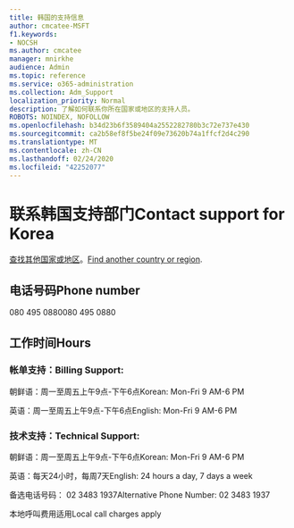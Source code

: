 ```yaml
---
title: 韩国的支持信息
author: cmcatee-MSFT
f1.keywords:
- NOCSH
ms.author: cmcatee
manager: mnirkhe
audience: Admin
ms.topic: reference
ms.service: o365-administration
ms.collection: Adm_Support
localization_priority: Normal
description: 了解如何联系你所在国家或地区的支持人员。
ROBOTS: NOINDEX, NOFOLLOW
ms.openlocfilehash: b34d23b6f3589404a2552282780b3c72e737e430
ms.sourcegitcommit: ca2b58ef8f5be24f09e73620b74a1ffcf2d4c290
ms.translationtype: MT
ms.contentlocale: zh-CN
ms.lasthandoff: 02/24/2020
ms.locfileid: "42252077"
---
```

# <a name="contact-support-for-korea"></a><span data-ttu-id="3a5d4-103">联系韩国支持部门</span><span class="sxs-lookup"><span data-stu-id="3a5d4-103">Contact support for Korea</span></span>

<span data-ttu-id="3a5d4-104">[查找其他国家或地区](../contact-support-for-business-products.md)。</span><span class="sxs-lookup"><span data-stu-id="3a5d4-104">[Find another country or region](../contact-support-for-business-products.md).</span></span>

## <a name="phone-number"></a><span data-ttu-id="3a5d4-105">电话号码</span><span class="sxs-lookup"><span data-stu-id="3a5d4-105">Phone number</span></span>
<span data-ttu-id="3a5d4-106">080 495 0880</span><span class="sxs-lookup"><span data-stu-id="3a5d4-106">080 495 0880</span></span>

## <a name="hours"></a><span data-ttu-id="3a5d4-107">工作时间</span><span class="sxs-lookup"><span data-stu-id="3a5d4-107">Hours</span></span>
### <a name="billing-support"></a><span data-ttu-id="3a5d4-108">帐单支持：</span><span class="sxs-lookup"><span data-stu-id="3a5d4-108">Billing Support:</span></span>

<span data-ttu-id="3a5d4-109">朝鲜语：周一至周五上午9点-下午6点</span><span class="sxs-lookup"><span data-stu-id="3a5d4-109">Korean: Mon-Fri 9 AM-6 PM</span></span>

<span data-ttu-id="3a5d4-110">英语：周一至周五上午9点-下午6点</span><span class="sxs-lookup"><span data-stu-id="3a5d4-110">English: Mon-Fri 9 AM-6 PM</span></span>

### <a name="technical-support"></a><span data-ttu-id="3a5d4-111">技术支持：</span><span class="sxs-lookup"><span data-stu-id="3a5d4-111">Technical Support:</span></span>

<span data-ttu-id="3a5d4-112">朝鲜语：周一至周五上午9点-下午6点</span><span class="sxs-lookup"><span data-stu-id="3a5d4-112">Korean: Mon-Fri 9 AM-6 PM</span></span>

<span data-ttu-id="3a5d4-113">英语：每天24小时，每周7天</span><span class="sxs-lookup"><span data-stu-id="3a5d4-113">English: 24 hours a day, 7 days a week</span></span>

<span data-ttu-id="3a5d4-114">备选电话号码： 02 3483 1937</span><span class="sxs-lookup"><span data-stu-id="3a5d4-114">Alternative Phone Number: 02 3483 1937</span></span>

<span data-ttu-id="3a5d4-115">本地呼叫费用适用</span><span class="sxs-lookup"><span data-stu-id="3a5d4-115">Local call charges apply</span></span>